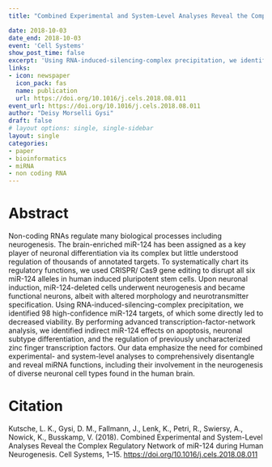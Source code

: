 ```yaml
---
title: "Combined Experimental and System-Level Analyses Reveal the Complex Regulatory Network of miR-124 during Human Neurogenesis"

date: 2018-10-03
date_end: 2018-10-03
event: 'Cell Systems'
show_post_time: false
excerpt: 'Using RNA-induced-silencing-complex precipitation, we identified 98 high-confidence miR-124 targets, of which some directly led to decreased viability. By performing advanced transcription-factor-network analysis, we identified indirect miR-124 effects on apoptosis, neuronal subtype differentiation, and the regulation of previously uncharacterized zinc finger transcription factors.'
links:
- icon: newspaper
  icon_pack: fas
  name: publication
  url: https://doi.org/10.1016/j.cels.2018.08.011
event_url: https://doi.org/10.1016/j.cels.2018.08.011
author: "Deisy Morselli Gysi"
draft: false
# layout options: single, single-sidebar
layout: single
categories:
- paper
- bioinformatics
- miRNA
- non coding RNA
---
```


# Abstract
Non-coding RNAs regulate many biological processes including neurogenesis. The brain-enriched miR-124 has been assigned as a key player of neuronal differentiation via its complex but little understood regulation of thousands of annotated targets. To systematically chart its regulatory functions, we used CRISPR/ Cas9 gene editing to disrupt all six miR-124 alleles in human induced pluripotent stem cells. Upon neuronal induction, miR-124-deleted cells underwent neurogenesis and became functional neurons, albeit with altered morphology and neurotransmitter specification. Using RNA-induced-silencing-complex precipitation, we identified 98 high-confidence miR-124 targets, of which some directly led to decreased viability. By performing advanced transcription-factor-network analysis, we identified indirect miR-124 effects on apoptosis, neuronal subtype differentiation, and the regulation of previously uncharacterized zinc finger transcription factors. Our data emphasize the need for combined experimental- and system-level analyses to comprehensively disentangle and reveal miRNA functions, including their involvement in the neurogenesis of diverse neuronal cell types found in the human brain.

# Citation

Kutsche, L. K., Gysi, D. M., Fallmann, J., Lenk, K., Petri, R., Swiersy, A., Nowick, K., Busskamp, V. (2018). Combined Experimental and System-Level Analyses Reveal the Complex Regulatory Network of miR-124 during Human Neurogenesis. Cell Systems, 1–15. https://doi.org/10.1016/j.cels.2018.08.011
